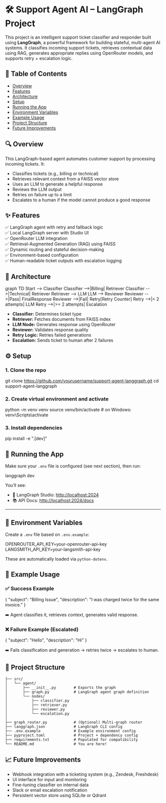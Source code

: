 
# 🛠️ Support Agent AI – LangGraph Project

This project is an intelligent support ticket classifier and responder built using **LangGraph**, a powerful framework for building stateful, multi-agent AI systems. It classifies incoming support tickets, retrieves contextual data using RAG, generates appropriate replies using OpenRouter models, and supports retry + escalation logic.


## 📌 Table of Contents

- [Overview](#-overview)
- [Features](#-features)
- [Architecture](#-architecture)
- [Setup](#-setup)
- [Running the App](#-running-the-app)
- [Environment Variables](#-environment-variables)
- [Example Usage](#-example-usage)
- [Project Structure](#-project-structure)
- [Future Improvements](#-future-improvements)


## 🔍 Overview

This LangGraph-based agent automates customer support by processing incoming tickets. It:

- Classifies tickets (e.g., billing or technical)
- Retrieves relevant context from a FAISS vector store
- Uses an LLM to generate a helpful response
- Reviews the LLM output
- Retries on failure up to a limit
- Escalates to a human if the model cannot produce a good response


## ✨ Features

✅ LangGraph agent with retry and fallback logic  
✅ Local LangGraph server with Studio UI  
✅ OpenRouter LLM integration  
✅ Retrieval-Augmented Generation (RAG) using FAISS  
✅ Dynamic routing and stateful decision-making  
✅ Environment-based configuration  
✅ Human-readable ticket outputs with escalation logging  


## 🧠 Architecture

graph TD
    Start --> Classifier
    Classifier -->|Billing| Retriever
    Classifier -->|Technical| Retriever
    Retriever --> LLM
    LLM --> Reviewer
    Reviewer -->|Pass| FinalResponse
    Reviewer -->|Fail| Retry[Retry Counter]
    Retry -->|< 2 attempts| LLM
    Retry -->|>= 2 attempts| Escalation

- **Classifier:** Determines ticket type  
- **Retriever:** Fetches documents from FAISS index  
- **LLM Node:** Generates response using OpenRouter  
- **Reviewer:** Validates response quality  
- **Retry Logic:** Retries failed generations  
- **Escalation:** Sends ticket to human after 2 failures  


## ⚙️ Setup

### 1. Clone the repo


git clone https://github.com/yourusername/support-agent-langgraph.git
cd support-agent-langgraph

### 2. Create virtual environment and activate

python -m venv venv
source venv/bin/activate  # on Windows: venv\Scripts\activate

### 3. Install dependencies

pip install -e ".[dev]"


## 🚀 Running the App

Make sure your `.env` file is configured (see next section), then run:


langgraph dev


You’ll see:

- 🎨 LangGraph Studio: [http://localhost:2024](http://localhost:2024)
- 📚 API Docs: [http://localhost:2024/docs](http://localhost:2024/docs)

---

## 🔐 Environment Variables

Create a `.env` file based on `.env.example`:


OPENROUTER_API_KEY=your-openrouter-api-key
LANGSMITH_API_KEY=your-langsmith-api-key

These are automatically loaded via `python-dotenv`.


## 🧪 Example Usage

### ✅ Success Example


{
  "subject": "Billing Issue",
  "description": "I was charged twice for the same invoice."
}


➡️ Agent classifies it, retrieves context, generates valid response.

### ❌ Failure Example (Escalated)

{
  "subject": "Hello",
  "description": "Hi"
}

➡️ Fails classification and generation → retries twice → escalates to human.


## 📁 Project Structure
```
├── src/
│   └── agent/
│       ├── __init__.py        # Exports the graph
│       ├── graph.py           # LangGraph agent graph definition
│       └── nodes/
│           ├── classifier.py
│           ├── retriever.py
│           ├── reviewer.py
│           └── escalation.py
│
├── graph_router.py            # (Optional) Multi-graph router
├── langgraph.json             # LangGraph CLI config
├── .env.example               # Example environment config
├── pyproject.toml             # Project + dependency config
├── requirements.txt           # Populated for compatibility
└── README.md                  # You are here!
```


## 📈 Future Improvements

- Webhook integration with a ticketing system (e.g., Zendesk, Freshdesk)  
- UI interface for input and monitoring  
- Fine-tuning classifier on internal data  
- Slack or email escalation notification  
- Persistent vector store using SQLite or Qdrant



